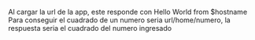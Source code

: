 Al cargar la url de la app, este responde con Hello World from $hostname
Para conseguir el cuadrado de un numero seria url/home/numero, la respuesta seria el cuadrado del numero ingresado
